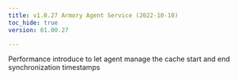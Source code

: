 ```yaml
---
title: v1.0.27 Armory Agent Service (2022-10-10)
toc_hide: true
version: 01.00.27

---
```


Performance introduce to let agent manage the cache start and end synchronization timestamps
